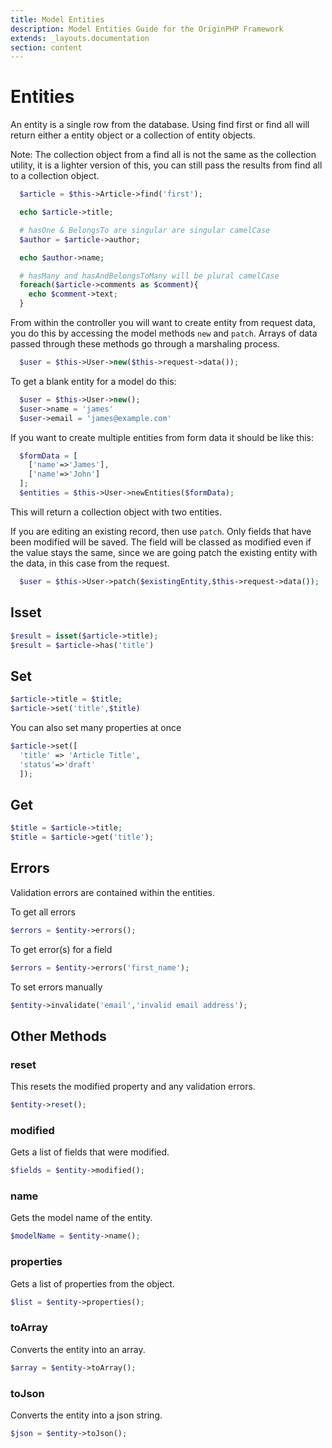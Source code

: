 ```yaml
---
title: Model Entities
description: Model Entities Guide for the OriginPHP Framework
extends: _layouts.documentation
section: content
---
```

# Entities

An entity is a single row from the database. Using find first or find all will return either a entity object or a collection of entity objects. 

Note: The collection object from a find all is not the same as the collection utility, it is a lighter version of this, you can still pass the results from find all to a collection object.

```php
  $article = $this->Article->find('first');

  echo $article->title;

  # hasOne & BelongsTo are singular are singular camelCase
  $author = $article->author;

  echo $author->name;

  # hasMany and hasAndBelongsToMany will be plural camelCase
  foreach($article->comments as $comment){
    echo $comment->text;
  }

```

From within the controller you will want to create entity from request data, you do this by accessing the model methods `new` and `patch`. Arrays of data passed through these methods go through a marshaling process.

```php 
  $user = $this->User->new($this->request->data());
```

To get a blank entity for a model do this:

```php
  $user = $this->User->new();
  $user->name = 'james'
  $user->email = 'james@example.com'
```

If you want to create multiple entities from form data it should be like this:

```php 
  $formData = [
    ['name'=>'James'],
    ['name'=>'John']
  ];
  $entities = $this->User->newEntities($formData);
```

This will return a collection object with two entities.

If you are editing an existing record, then use `patch`. Only fields that have been modified will be
saved. The field will be classed as modified even if the value stays the same, since we are going patch the existing  entity with the data, in this case from the request.

```php 
  $user = $this->User->patch($existingEntity,$this->request->data());
```

## Isset

```php
$result = isset($article->title);
$result = $article->has('title')
```



## Set

```php
$article->title = $title;
$article->set('title',$title)
```

You can also set many properties at once

```php
$article->set([
  'title' => 'Article Title',
  'status'=>'draft'
  ]);
```

## Get

```php
$title = $article->title;
$title = $article->get('title');
```

## Errors

Validation errors are contained within the entities.

To get all errors

```php
$errors = $entity->errors();
```

To get error(s) for a field

```php
$errors = $entity->errors('first_name');
```

To set errors manually

```php
$entity->invalidate('email','invalid email address');
```

## Other Methods

### reset

This resets the modified property and any validation errors.

```php
$entity->reset();
```

### modified

Gets a list of fields that were modified.

```php
$fields = $entity->modified();
```

### name

Gets the model name of the entity.

```php
$modelName = $entity->name();
```

### properties

Gets a list of properties from the object.

```php
$list = $entity->properties();
```

### toArray

Converts the entity into an array.

```php
$array = $entity->toArray();
```

### toJson

Converts the entity into a json string.

```php
$json = $entity->toJson();
```